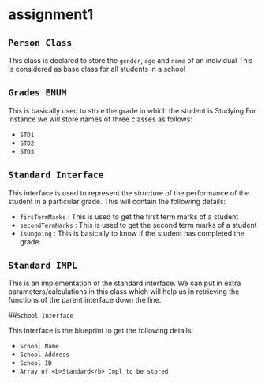 # assignment1

## `Person Class`

This class is declared to store the `gender`, `age` and `name` of an individual
This is considered as base class for all students in a school

## `Grades ENUM`

This is basically used to store the grade in which the student is Studying
For instance we will store names of three classes as follows:
- `STD1`
- `STD2`
- `STD3`

## `Standard Interface`

This interface is used to represent the structure of the performance of the student in a particular grade.
This will contain the following details:
- `firsTermMarks` : This is used to get the first term marks of a student 
- `secondTermMarks` : This is used to get the second term marks of a student
- `isOngoing` : This is basically to know if the student has completed the grade.

## `Standard IMPL`

This is an implementation of the standard interface.
We can put in extra parameters/calculations in this class which will help us in retrieving the functions of the parent interface down the line.

##`School Interface`

This interface is the blueprint to get the following details:

- `School Name`
- `School Address`
- `School ID`
- `Array of <b>Standard</b> Impl to be stored`






